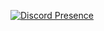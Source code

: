 [![Discord Presence](https://lanyard.cnrad.dev/api/588368008360099861)](https://discord.com/users/588368008360099861)
